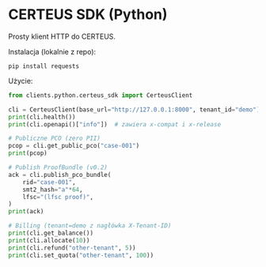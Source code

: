 # CERTEUS SDK (Python)

Prosty klient HTTP do CERTEUS.

Instalacja (lokalnie z repo):

```
pip install requests
```

Użycie:

```python
from clients.python.certeus_sdk import CerteusClient

cli = CerteusClient(base_url="http://127.0.0.1:8000", tenant_id="demo")
print(cli.health())
print(cli.openapi()["info"])  # zawiera x-compat i x-release

# Publiczne PCO (zero PII)
pcop = cli.get_public_pco("case-001")
print(pcop)

# Publish ProofBundle (v0.2)
ack = cli.publish_pco_bundle(
    rid="case-001",
    smt2_hash="a"*64,
    lfsc="(lfsc proof)",
)
print(ack)

# Billing (tenant=demo z nagłówka X-Tenant-ID)
print(cli.get_balance())
print(cli.allocate(10))
print(cli.refund("other-tenant", 5))
print(cli.set_quota("other-tenant", 100))
```
